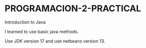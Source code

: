 # PROGRAMACION-2-PRACTICAL
Introduction to Java

I learned to use basic java methods. 

Use JDK version 17 and use netbeans version 13.
